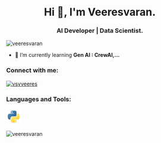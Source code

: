 <h1 align="center">Hi 👋, I'm Veeresvaran.</h1>
<h3 align="center">AI Developer | Data Scientist.</h3>

<p align="left"> <img src="https://komarev.com/ghpvc/?username=veeresvaran&label=Profile%20views&color=0e75b6&style=flat" alt="veeresvaran" /> </p>

- 🌱 I’m currently learning **Gen AI : CrewAI,...**

<h3 align="left">Connect with me:</h3>
<p align="left">
<a href="https://fb.com/vsvveeres" target="blank"><img align="center" src="https://raw.githubusercontent.com/rahuldkjain/github-profile-readme-generator/master/src/images/icons/Social/facebook.svg" alt="vsvveeres" height="30" width="40" /></a>
</p>

<h3 align="left">Languages and Tools:</h3>
<p align="left">  <a href="https://www.python.org" target="_blank" rel="noreferrer"> <img src="https://raw.githubusercontent.com/devicons/devicon/master/icons/python/python-original.svg" alt="python" width="40" height="40"/> </a> </p>

<p><img align="center" src="https://github-readme-stats.vercel.app/api/top-langs?username=veeresvaran&show_icons=true&locale=en&layout=compact" alt="veeresvaran" /></p>
